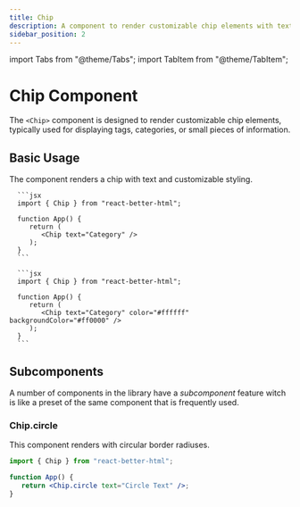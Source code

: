 ```yaml
---
title: Chip
description: A component to render customizable chip elements with text.
sidebar_position: 2
---
```


import Tabs from "@theme/Tabs";
import TabItem from "@theme/TabItem";

# Chip Component

The `<Chip>` component is designed to render customizable chip elements, typically used for displaying tags, categories, or small pieces of information.

## Basic Usage

The component renders a chip with text and customizable styling.

<Tabs>
   <TabItem value="basic" label="Basic" default>

      ```jsx
      import { Chip } from "react-better-html";

      function App() {
         return (
            <Chip text="Category" />
         );
      }
      ```

   </TabItem>

   <TabItem value="custom" label="Custom">

      ```jsx
      import { Chip } from "react-better-html";

      function App() {
         return (
            <Chip text="Category" color="#ffffff" backgroundColor="#ff0000" />
         );
      }
      ```

   </TabItem>
</Tabs>

## Subcomponents

A number of components in the library have a _subcomponent_ feature witch is like a preset of the same component that is frequently used.

### Chip.circle

This component renders with circular border radiuses.

```jsx
import { Chip } from "react-better-html";

function App() {
   return <Chip.circle text="Circle Text" />;
}
```
